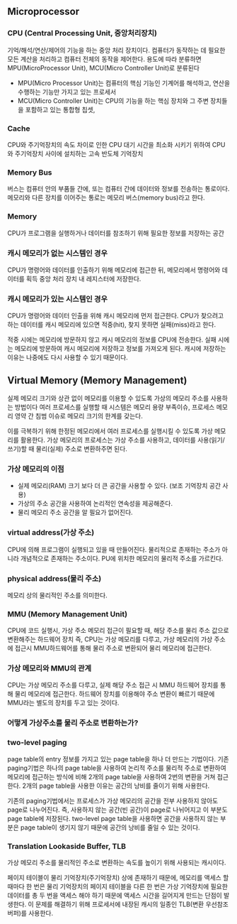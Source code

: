 ##  Microprocessor

###  CPU (Central Processing Unit, 중앙처리장치)
기억/해석/연산/제어의 기능을 하는 중앙 처리 장치이다.
컴퓨터가 동작하는 데 필요한 모든 계산을 처리하고 컴퓨터 전체의 동작을 제어한다.
용도에 따라 분류하면 MPU(MicroProcessor Unit), MCU(Micro Controller Unit)로 분류된다


- MPU(Micro Processor Unit)는 컴퓨터의 핵심 기능인 기계어를 해석하고, 연산을 수행하는 기능만 가지고 있는 프로세서
- MCU(Micro Controller Unit)는 CPU의 기능을 하는 핵심 장치와 그 주변 장치들을 포함하고 있는 통합형 칩셋,

###  Cache
CPU와 주기억장치의 속도 차이로 인한 CPU 대기 시간을 최소화 시키기 위하여 CPU와 주기억장치 사이에 설치하는 고속 반도체 기억장치

###  Memory Bus
버스는 컴퓨터 안의 부품들 간에, 또는 컴퓨터 간에 데이터와 정보를 전송하는 통로이다.
메모리와 다른 장치를 이어주는 통로는 메모리 버스(memory bus)라고 한다.

###  Memory
CPU가 프로그램을 실행하거나 데이터를 참조하기 위해 필요한 정보를 저장하는 공간

### 캐시 메모리가 없는 시스템인 경우
CPU가 명령어와 데이터를 인출하기 위해 메모리에 접근한 뒤,
메모리에서 명령어와 데이터를 획득
중앙 처리 장치 내 레지스터에 저장한다.

### 캐시 메모리가 있는 시스템인 경우
CPU가 명령어와 데이터 인출을 위해 캐시 메모리에 먼저 접근한다.
CPU가 찾으려고 하는 데이터를 캐시 메모리에 있으면 적중(hit), 찾지 못하면 실패(miss)라고 한다.

적중 시에는 메모리에 방문하지 않고 캐시 메모리의 정보를 CPU에 전송한다.
실패 시에는 메모리에 방문하여 캐시 메모리에 저장하고 정보를 가져오게 된다.
캐시에 저장하는 이유는 나중에도 다시 사용할 수 있기 때문이다.

## Virtual Memory (Memory Management)
실제 메모리 크기와 상관 없이 메모리를 이용할 수 있도록 가상의 메모리 주소를 사용하는 방법이다
여러 프로세스를 실행할 때 시스템은 메모리 용량 부족이슈, 프로세스 메모리 영약 간 침범 이슈로 메모리 크기의 한계를 갖는다.

이를 극복하기 위해 한정된 메모리에서 여러 프로세스를 실행시킬 수 있도록 가상 메모리를 활용한다.
가상 메모리의 프로세스는 가상 주소를 사용하고, 데이터를 사용(읽기/쓰기)할 때 물리(실제) 주소로 변환하주면 된다.

### 가상 메모리의 이점
- 실제 메모리(RAM) 크기 보다 더 큰 공간을 사용할 수 있다. (보조 기억장치 공간 사용)
- 가상의 주소 공간을 사용하여 논리적인 연속성을 제공해준다.
- 물리 메모리 주소 공간을 알 필요가 없어진다.

### virtual address(가상 주소)
CPU에 의해 프로그램이 실행되고 있을 때 만들어진다.
물리적으로 존재하는 주소가 아니라 개념적으로 존재하는 주소이다.
PU에 위치한 메모리의 물리적 주소를 가르킨다.

### physical address(물리 주소)
메모리 상의 물리적인 주소를 의미한다.

### MMU (Memory Management Unit)
CPU에 코드 실행시, 가상 주소 메모리 접근이 필요할 때, 해당 주소를 물리 주소 값으로 변환해주는 하드웨어 장치
즉, CPU는 가상 메모리를 다루고, 가상 메모리의 가상 주소에 접근시 MMU하드웨어를 통해 물리 주소로 변환되어 물리 메모리에 접근한다.

### 가상 메모리와 MMU의 관계
CPU는 가상 메모리 주소를 다루고, 실제 해당 주소 접근 시 MMU 하드웨어 장치를 통해 물리 메모리에 접근한다.
하드웨어 장치를 이용해야 주소 변환이 빠르기 때문에 MMU라는 별도의 장치를 두고 있는 것이다.

### 어떻게 가상주소를 물리 주소로 변환하는가?
### two-level paging

page table의 entry 정보를 가지고 있는 page table을 하나 더 만드는 기법이다.
기존 paging기법은 하나의 page table을 사용하여 논리적 주소를 물리적 주소로 변환하여 메모리에 접근하는 방식에 비해 2개의 page table을 사용하여 2번의 변환을 거쳐 접근한다.
2개의 page table을 사용한 이유는 공간의 낭비를 줄이기 위해 사용한다.

기존의 paging기법에서는 프로세스가 가상 메모리의 공간을 전부 사용하지 않아도 page로 나누어진다.
즉, 사용하지 않는 공간(빈 공간)이 page로 나뉘어지고 이 부분도 page table에 저장된다.
two-level page table을 사용하면 공간을 사용하지 않는 부분은 page table이 생기지 않기 때문에 공간의 낭비를 줄일 수 있는 것이다.

### Translation Lookaside Buffer, TLB

가상 메모리 주소를 물리적인 주소로 변환하는 속도를 높이기 위해 사용되는 캐시이다.

페이지 테이블이 물리 기억장치(주기억장치) 상에 존재하기 때문에, 메모리를 액세스 할 때마다 한 번은 물리 기억장치의 페이지 테이블을 다른 한 번은 가상 기억장치에 필요한 데이터를 총 두 번을 액세스 해야 하기 때문에 액세스 시간을 길어지게 만드는 단점이 발생한다.
이 문제를 해결하기 위해 프로세서에 내장된 캐시의 일종인 TLB(변환 우선참조 버퍼)를 사용한다.